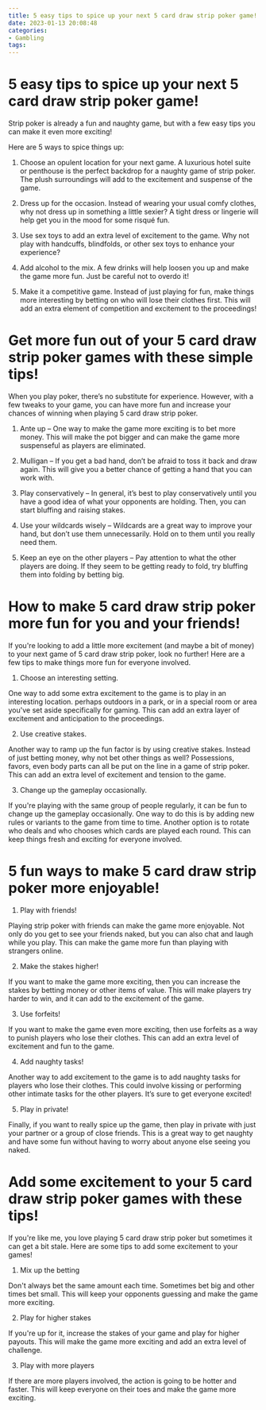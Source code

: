 ```yaml
---
title: 5 easy tips to spice up your next 5 card draw strip poker game!
date: 2023-01-13 20:08:48
categories:
- Gambling
tags:
---
```



#  5 easy tips to spice up your next 5 card draw strip poker game!

Strip poker is already a fun and naughty game, but with a few easy tips you can make it even more exciting!

Here are 5 ways to spice things up:

1. Choose an opulent location for your next game. A luxurious hotel suite or penthouse is the perfect backdrop for a naughty game of strip poker. The plush surroundings will add to the excitement and suspense of the game.

2. Dress up for the occasion. Instead of wearing your usual comfy clothes, why not dress up in something a little sexier? A tight dress or lingerie will help get you in the mood for some risqué fun.

3. Use sex toys to add an extra level of excitement to the game. Why not play with handcuffs, blindfolds, or other sex toys to enhance your experience?

4. Add alcohol to the mix. A few drinks will help loosen you up and make the game more fun. Just be careful not to overdo it!

5. Make it a competitive game. Instead of just playing for fun, make things more interesting by betting on who will lose their clothes first. This will add an extra element of competition and excitement to the proceedings!

#  Get more fun out of your 5 card draw strip poker games with these simple tips!

When you play poker, there’s no substitute for experience. However, with a few tweaks to your game, you can have more fun and increase your chances of winning when playing 5 card draw strip poker.

1. Ante up – One way to make the game more exciting is to bet more money. This will make the pot bigger and can make the game more suspenseful as players are eliminated.

2. Mulligan – If you get a bad hand, don’t be afraid to toss it back and draw again. This will give you a better chance of getting a hand that you can work with.

3. Play conservatively – In general, it’s best to play conservatively until you have a good idea of what your opponents are holding. Then, you can start bluffing and raising stakes.

4. Use your wildcards wisely – Wildcards are a great way to improve your hand, but don’t use them unnecessarily. Hold on to them until you really need them.

5. Keep an eye on the other players – Pay attention to what the other players are doing. If they seem to be getting ready to fold, try bluffing them into folding by betting big.

#  How to make 5 card draw strip poker more fun for you and your friends!

If you're looking to add a little more excitement (and maybe a bit of money) to your next game of 5 card draw strip poker, look no further! Here are a few tips to make things more fun for everyone involved.

1. Choose an interesting setting.

One way to add some extra excitement to the game is to play in an interesting location. perhaps outdoors in a park, or in a special room or area you've set aside specifically for gaming. This can add an extra layer of excitement and anticipation to the proceedings.

2. Use creative stakes.

Another way to ramp up the fun factor is by using creative stakes. Instead of just betting money, why not bet other things as well? Possessions, favors, even body parts can all be put on the line in a game of strip poker. This can add an extra level of excitement and tension to the game.

3. Change up the gameplay occasionally.

If you're playing with the same group of people regularly, it can be fun to change up the gameplay occasionally. One way to do this is by adding new rules or variants to the game from time to time. Another option is to rotate who deals and who chooses which cards are played each round. This can keep things fresh and exciting for everyone involved.

#  5 fun ways to make 5 card draw strip poker more enjoyable!

1. Play with friends!

Playing strip poker with friends can make the game more enjoyable. Not only do you get to see your friends naked, but you can also chat and laugh while you play. This can make the game more fun than playing with strangers online.

2. Make the stakes higher!

If you want to make the game more exciting, then you can increase the stakes by betting money or other items of value. This will make players try harder to win, and it can add to the excitement of the game.

3. Use forfeits!

If you want to make the game even more exciting, then use forfeits as a way to punish players who lose their clothes. This can add an extra level of excitement and fun to the game.

4. Add naughty tasks!

Another way to add excitement to the game is to add naughty tasks for players who lose their clothes. This could involve kissing or performing other intimate tasks for the other players. It’s sure to get everyone excited!

5. Play in private!

Finally, if you want to really spice up the game, then play in private with just your partner or a group of close friends. This is a great way to get naughty and have some fun without having to worry about anyone else seeing you naked.

#  Add some excitement to your 5 card draw strip poker games with these tips!

If you're like me, you love playing 5 card draw strip poker but sometimes it can get a bit stale. Here are some tips to add some excitement to your games!

1. Mix up the betting

Don't always bet the same amount each time. Sometimes bet big and other times bet small. This will keep your opponents guessing and make the game more exciting.

2. Play for higher stakes

If you're up for it, increase the stakes of your game and play for higher payouts. This will make the game more exciting and add an extra level of challenge.

3. Play with more players

If there are more players involved, the action is going to be hotter and faster. This will keep everyone on their toes and make the game more exciting.